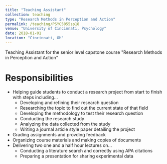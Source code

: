 ```yaml
---
title: "Teaching Assistant"
collection: teaching
type: "Research Methods in Perception and Action"
permalink: /teaching/PSYC5055sp18
venue: "University of Cincinnati, Psychology"
date: 2018-01-01
location: "Cincinnati, OH"
---
```


Teaching Assistant for the senior level capstone course "Research Methods in Perception and Action"

Responsibilities
======
* Helping guide students to conduct a research project from start to finish with steps including...
    * Developing and refining their research question
    * Researching the topic to find out the current state of that field
    * Developing the methodology to test their research question
    * Conducting the research study
    * Analyzing the data collected from the study
    * Writing a journal article style paper detailing the project
* Grading assignments and provding feedback
* Organizing course materials and making copies of documents
* Delivering two one and a half hour lectures on...
    * Conducting a literature search and correctly using APA citations
    * Preparing a presentation for sharing experimental data